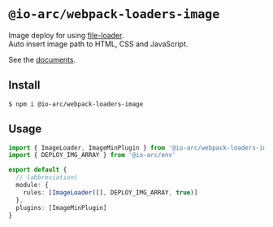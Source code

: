 # `@io-arc/webpack-loaders-image`

Image deploy for using [file-loader](https://github.com/webpack-contrib/file-loader).  
Auto insert image path to HTML, CSS and JavaScript.

See the [documents](https://io-arc.tech/plugins/modules/webpack-loaders-image.html).

## Install

```shell
$ npm i @io-arc/webpack-loaders-image
```

## Usage

```typescript
import { ImageLoader, ImageMinPlugin } from '@io-arc/webpack-loaders-image'
import { DEPLOY_IMG_ARRAY } from '@io-arc/env'

export default {
  // (abbreviation)
  module: {
    rules: [ImageLoader([], DEPLOY_IMG_ARRAY, true)]
  },
  plugins: [ImageMinPlugin]
}
```
